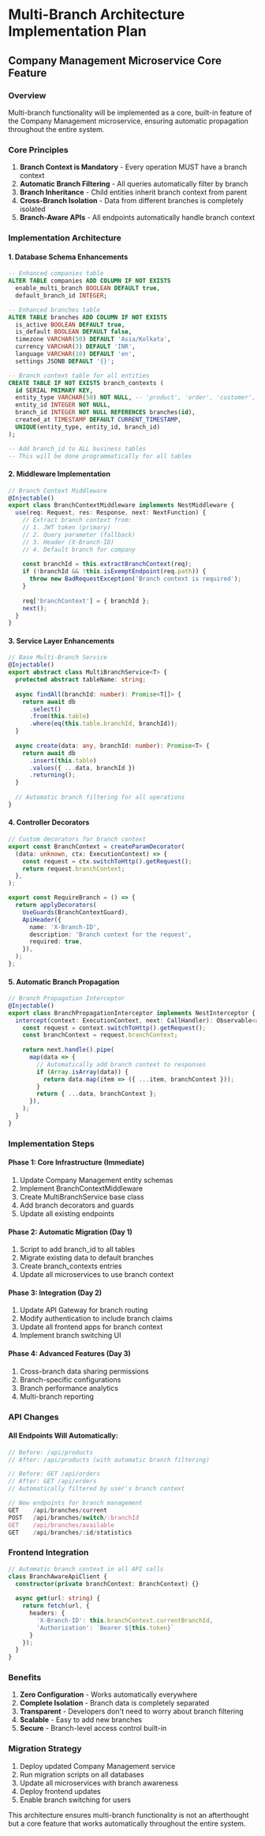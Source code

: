 # Multi-Branch Architecture Implementation Plan
## Company Management Microservice Core Feature

### Overview
Multi-branch functionality will be implemented as a core, built-in feature of the Company Management microservice, ensuring automatic propagation throughout the entire system.

### Core Principles
1. **Branch Context is Mandatory** - Every operation MUST have a branch context
2. **Automatic Branch Filtering** - All queries automatically filter by branch
3. **Branch Inheritance** - Child entities inherit branch context from parent
4. **Cross-Branch Isolation** - Data from different branches is completely isolated
5. **Branch-Aware APIs** - All endpoints automatically handle branch context

### Implementation Architecture

#### 1. Database Schema Enhancements
```sql
-- Enhanced companies table
ALTER TABLE companies ADD COLUMN IF NOT EXISTS 
  enable_multi_branch BOOLEAN DEFAULT true,
  default_branch_id INTEGER;

-- Enhanced branches table  
ALTER TABLE branches ADD COLUMN IF NOT EXISTS
  is_active BOOLEAN DEFAULT true,
  is_default BOOLEAN DEFAULT false,
  timezone VARCHAR(50) DEFAULT 'Asia/Kolkata',
  currency VARCHAR(3) DEFAULT 'INR',
  language VARCHAR(10) DEFAULT 'en',
  settings JSONB DEFAULT '{}';

-- Branch context table for all entities
CREATE TABLE IF NOT EXISTS branch_contexts (
  id SERIAL PRIMARY KEY,
  entity_type VARCHAR(50) NOT NULL, -- 'product', 'order', 'customer', etc.
  entity_id INTEGER NOT NULL,
  branch_id INTEGER NOT NULL REFERENCES branches(id),
  created_at TIMESTAMP DEFAULT CURRENT_TIMESTAMP,
  UNIQUE(entity_type, entity_id, branch_id)
);

-- Add branch_id to ALL business tables
-- This will be done programmatically for all tables
```

#### 2. Middleware Implementation
```typescript
// Branch Context Middleware
@Injectable()
export class BranchContextMiddleware implements NestMiddleware {
  use(req: Request, res: Response, next: NextFunction) {
    // Extract branch context from:
    // 1. JWT token (primary)
    // 2. Query parameter (fallback)
    // 3. Header (X-Branch-ID)
    // 4. Default branch for company
    
    const branchId = this.extractBranchContext(req);
    if (!branchId && !this.isExemptEndpoint(req.path)) {
      throw new BadRequestException('Branch context is required');
    }
    
    req['branchContext'] = { branchId };
    next();
  }
}
```

#### 3. Service Layer Enhancements
```typescript
// Base Multi-Branch Service
@Injectable()
export abstract class MultiBranchService<T> {
  protected abstract tableName: string;
  
  async findAll(branchId: number): Promise<T[]> {
    return await db
      .select()
      .from(this.table)
      .where(eq(this.table.branchId, branchId));
  }
  
  async create(data: any, branchId: number): Promise<T> {
    return await db
      .insert(this.table)
      .values({ ...data, branchId })
      .returning();
  }
  
  // Automatic branch filtering for all operations
}
```

#### 4. Controller Decorators
```typescript
// Custom decorators for branch context
export const BranchContext = createParamDecorator(
  (data: unknown, ctx: ExecutionContext) => {
    const request = ctx.switchToHttp().getRequest();
    return request.branchContext;
  },
);

export const RequireBranch = () => {
  return applyDecorators(
    UseGuards(BranchContextGuard),
    ApiHeader({
      name: 'X-Branch-ID',
      description: 'Branch context for the request',
      required: true,
    }),
  );
};
```

#### 5. Automatic Branch Propagation
```typescript
// Branch Propagation Interceptor
@Injectable()
export class BranchPropagationInterceptor implements NestInterceptor {
  intercept(context: ExecutionContext, next: CallHandler): Observable<any> {
    const request = context.switchToHttp().getRequest();
    const branchContext = request.branchContext;
    
    return next.handle().pipe(
      map(data => {
        // Automatically add branch context to responses
        if (Array.isArray(data)) {
          return data.map(item => ({ ...item, branchContext }));
        }
        return { ...data, branchContext };
      }),
    );
  }
}
```

### Implementation Steps

#### Phase 1: Core Infrastructure (Immediate)
1. Update Company Management entity schemas
2. Implement BranchContextMiddleware
3. Create MultiBranchService base class
4. Add branch decorators and guards
5. Update all existing endpoints

#### Phase 2: Automatic Migration (Day 1)
1. Script to add branch_id to all tables
2. Migrate existing data to default branches
3. Create branch_contexts entries
4. Update all microservices to use branch context

#### Phase 3: Integration (Day 2)
1. Update API Gateway for branch routing
2. Modify authentication to include branch claims
3. Update all frontend apps for branch context
4. Implement branch switching UI

#### Phase 4: Advanced Features (Day 3)
1. Cross-branch data sharing permissions
2. Branch-specific configurations
3. Branch performance analytics
4. Multi-branch reporting

### API Changes

#### All Endpoints Will Automatically:
```typescript
// Before: /api/products
// After: /api/products (with automatic branch filtering)

// Before: GET /api/orders
// After: GET /api/orders
// Automatically filtered by user's branch context

// New endpoints for branch management
GET    /api/branches/current
POST   /api/branches/switch/:branchId
GET    /api/branches/available
GET    /api/branches/:id/statistics
```

### Frontend Integration
```typescript
// Automatic branch context in all API calls
class BranchAwareApiClient {
  constructor(private branchContext: BranchContext) {}
  
  async get(url: string) {
    return fetch(url, {
      headers: {
        'X-Branch-ID': this.branchContext.currentBranchId,
        'Authorization': `Bearer ${this.token}`
      }
    });
  }
}
```

### Benefits
1. **Zero Configuration** - Works automatically everywhere
2. **Complete Isolation** - Branch data is completely separated
3. **Transparent** - Developers don't need to worry about branch filtering
4. **Scalable** - Easy to add new branches
5. **Secure** - Branch-level access control built-in

### Migration Strategy
1. Deploy updated Company Management service
2. Run migration scripts on all databases
3. Update all microservices with branch awareness
4. Deploy frontend updates
5. Enable branch switching for users

This architecture ensures multi-branch functionality is not an afterthought but a core feature that works automatically throughout the entire system.